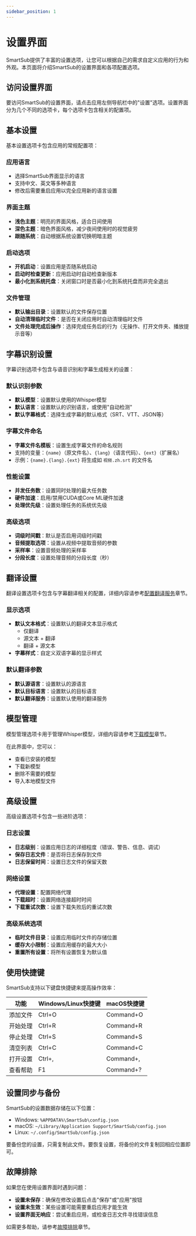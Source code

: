```yaml
---
sidebar_position: 1
---
```


# 设置界面

SmartSub提供了丰富的设置选项，让您可以根据自己的需求自定义应用的行为和外观。本页面将介绍SmartSub的设置界面和各项配置选项。

## 访问设置界面

要访问SmartSub的设置界面，请点击应用左侧导航栏中的"设置"选项。设置界面分为几个不同的选项卡，每个选项卡包含相关的配置项。

## 基本设置

基本设置选项卡包含应用的常规配置项：

### 应用语言

- 选择SmartSub界面显示的语言
- 支持中文、英文等多种语言
- 修改后需要重启应用以完全应用新的语言设置

### 界面主题

- **浅色主题**：明亮的界面风格，适合日间使用
- **深色主题**：暗色界面风格，减少夜间使用时的视觉疲劳
- **跟随系统**：自动根据系统设置切换明暗主题

### 启动选项

- **开机启动**：设置应用是否随系统启动
- **启动时检查更新**：应用启动时自动检查新版本
- **最小化到系统托盘**：关闭窗口时是否最小化到系统托盘而非完全退出

### 文件管理

- **默认输出目录**：设置默认的文件保存位置
- **自动清理临时文件**：是否在关闭应用时自动清理临时文件
- **文件处理完成后操作**：选择完成任务后的行为（无操作、打开文件夹、播放提示音等）

## 字幕识别设置

字幕识别选项卡包含与语音识别和字幕生成相关的设置：

### 默认识别参数

- **默认模型**：设置默认使用的Whisper模型
- **默认语言**：设置默认的识别语言，或使用"自动检测"
- **默认字幕格式**：选择生成字幕的默认格式（SRT、VTT、JSON等）

### 字幕文件命名

- **字幕文件名模板**：设置生成字幕文件的命名规则
- 支持的变量：`{name}`（原文件名）、`{lang}`（语言代码）、`{ext}`（扩展名）
- 示例：`{name}.{lang}.{ext}` 将生成如 `视频.zh.srt` 的文件名

### 性能设置

- **并发任务数**：设置同时处理的最大任务数
- **硬件加速**：启用/禁用CUDA或Core ML硬件加速
- **处理优先级**：设置处理任务的系统优先级

### 高级选项

- **词级时间戳**：默认是否启用词级时间戳
- **音频提取选项**：设置从视频中提取音频的参数
- **采样率**：设置音频处理的采样率
- **分段长度**：设置处理音频的分段长度（秒）

## 翻译设置

翻译设置选项卡包含与字幕翻译相关的配置，详细内容请参考[配置翻译服务](translation-services)章节。

### 显示选项

- **默认文本格式**：设置默认的翻译文本显示格式
  - 仅翻译
  - 源文本 + 翻译
  - 翻译 + 源文本
- **字幕样式**：自定义双语字幕的显示样式

### 默认翻译参数

- **默认源语言**：设置默认的源语言
- **默认目标语言**：设置默认的目标语言
- **默认翻译服务**：设置默认使用的翻译服务

## 模型管理

模型管理选项卡用于管理Whisper模型，详细内容请参考[下载模型](../getting-started/download-models)章节。

在此界面中，您可以：

- 查看已安装的模型
- 下载新模型
- 删除不需要的模型
- 导入本地模型文件

## 高级设置

高级设置选项卡包含一些进阶选项：

### 日志设置

- **日志级别**：设置应用日志的详细程度（错误、警告、信息、调试）
- **保存日志文件**：是否将日志保存到文件
- **日志保留时间**：设置日志文件的保留天数

### 网络设置

- **代理设置**：配置网络代理
- **下载超时**：设置网络连接超时时间
- **下载重试次数**：设置下载失败后的重试次数

### 高级系统选项

- **临时文件目录**：设置应用临时文件的存储位置
- **缓存大小限制**：设置应用缓存的最大大小
- **重置所有设置**：将所有设置恢复为默认值

## 使用快捷键

SmartSub支持以下键盘快捷键来提高操作效率：

| 功能 | Windows/Linux快捷键 | macOS快捷键 |
|------|---------------------|-------------|
| 添加文件 | Ctrl+O | Command+O |
| 开始处理 | Ctrl+R | Command+R |
| 停止处理 | Ctrl+S | Command+S |
| 清空列表 | Ctrl+C | Command+C |
| 打开设置 | Ctrl+, | Command+, |
| 查看帮助 | F1 | Command+? |

## 设置同步与备份

SmartSub的设置数据存储在以下位置：

- Windows: `%APPDATA%\SmartSub\config.json`
- macOS: `~/Library/Application Support/SmartSub/config.json`
- Linux: `~/.config/SmartSub/config.json`

要备份您的设置，只需复制此文件。要恢复设置，将备份的文件复制回相应位置即可。

## 故障排除

如果您在使用设置界面时遇到问题：

- **设置未保存**：确保在修改设置后点击"保存"或"应用"按钮
- **设置未生效**：某些设置可能需要重启应用才能生效
- **设置界面无响应**：尝试重启应用，或检查日志文件寻找错误信息

如需更多帮助，请参考[故障排除](../faq/troubleshooting)章节。 